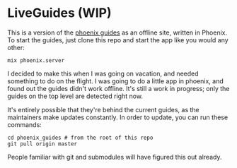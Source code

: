 # LiveGuides (WIP)

This is a version of the [phoenix guides](http://www.phoenixframework.org/v0.14.0/docs) as an offline site, written in Phoenix. To start the guides, just clone this repo and start the app like you would any other:

```
mix phoenix.server
```

I decided to make this when I was going on vacation, and needed something to do on the flight. I was going to do a little app in phoenix, and found out the guides didn't work offline. It's still a work in progress; only the guides on the top level are detected right now.

It's entirely possible that they're behind the current guides, as the maintainers make updates constantly. In order to update, you can run these commands:

``` console
cd phoenix_guides # from the root of this repo
git pull origin master
```

People familiar with git and submodules will have figured this out already.
